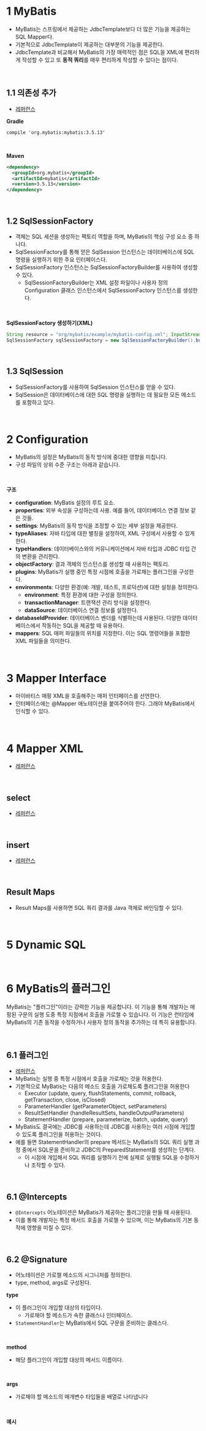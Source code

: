 # 1 MyBatis

- MyBatis는 스프링에서 제공하는 JdbcTemplate보다 더 많은 기능을 제공하는 SQL Mapper다.
- 기본적으로 JdbcTemplate이 제공하는 대부분의 기능을 제공한다.
- JdbcTemplate과 비교해서 MyBatis의 가장 매력적인 점은 SQL을 XML에 편리하게 작성할 수 있고 또 **동적 쿼리**를 매우 편리하게 작성할 수 있다는 점이다.

<br>

## 1.1 의존성 추가

- [레퍼런스](https://mybatis.org/mybatis-3/dependency-info.html)

**Gradle**

```grovy
compile 'org.mybatis:mybatis:3.5.13'
```

<br>

**Maven**
```xml
<dependency>
  <groupId>org.mybatis</groupId>
  <artifactId>mybatis</artifactId>
  <version>3.5.13</version>
</dependency>
```

<br>

## 1.2 SqlSessionFactory

- 객체는 SQL 세션을 생성하는 팩토리 역할을 하며, MyBatis의 핵심 구성 요소 중 하나다.
- SqlSessionFactory를 통해 얻은 SqlSession 인스턴스는 데이터베이스에 SQL 명령을 실행하기 위한 주요 인터페이스다.
- SqlSessionFactory 인스턴스는 SqlSessionFactoryBuilder를 사용하여 생성할 수 있다. 
	- SqlSessionFactoryBuilder는 XML 설정 파일이나 사용자 정의 Configuration 클래스 인스턴스에서 SqlSessionFactory 인스턴스를 생성한다.

<br>

**SqlSessionFactory 생성하기(XML)**

```java
String resource = "org/mybatis/example/mybatis-config.xml"; InputStream inputStream = Resources.getResourceAsStream(resource);
SqlSessionFactory sqlSessionFactory = new SqlSessionFactoryBuilder().build(inputStream);
```

<br>

## 1.3  SqlSession

- SqlSessionFactory를 사용하여 SqlSession 인스턴스를 얻을 수 있다.
- SqlSession은 데이터베이스에 대한 SQL 명령을 실행하는 데 필요한 모든 메소드를 포함하고 있다.

<br>

# 2 Configuration

- MyBatis의 설정은 MyBatis의 동작 방식에 중대한 영향을 미칩니다.
- 구성 파일의 상위 수준 구조는 아래과 같습니다.

<br>

**구조**

- **configuration**: MyBatis 설정의 루트 요소.
- **properties**: 외부 속성을 구성하는데 사용. 예를 들어, 데이터베이스 연결 정보 같은 것들.
- **settings**: MyBatis의 동작 방식을 조정할 수 있는 세부 설정을 제공한다.
- **typeAliases**: 자바 타입에 대한 별칭을 설정하여, XML 구성에서 사용할 수 있게 한다.
- **typeHandlers**: 데이터베이스와의 커뮤니케이션에서 자바 타입과 JDBC 타입 간의 변환을 관리한다.
- **objectFactory**: 결과 객체의 인스턴스를 생성할 때 사용하는 팩토리.
- **plugins**: MyBatis가 실행 중인 특정 시점에 호출을 가로채는 플러그인을 구성한다.
- **environments**: 다양한 환경(예: 개발, 테스트, 프로덕션)에 대한 설정을 정의한다.
    - **environment**: 특정 환경에 대한 구성을 정의한다.
    - **transactionManager**: 트랜잭션 관리 방식을 설정한다.
    - **dataSource**: 데이터베이스 연결 정보를 설정한다.
- **databaseIdProvider**: 데이터베이스 벤더를 식별하는데 사용된다. 다양한 데이터베이스에서 작동하는 SQL을 제공할 때 유용하다.
- **mappers**: SQL 매퍼 파일들의 위치를 지정한다. 이는 SQL 명령어들을 포함한 XML 파일들을 의미한다.

<br>

# 3 Mapper Interface

- 마이바티스 매핑 XML을 호출해주는 매퍼 인터페이스를  선언한다.
- 인터페이스에는 @Mapper 애노테이션을 붙여주어야 한다. 그래야 MyBatis에서 인식할 수 있다.

<br>

# 4 Mapper XML

- [레퍼런스](https://mybatis.org/mybatis-3/sqlmap-xml.html#Result_Maps)

<br>

## select

- [레퍼런스](https://mybatis.org/mybatis-3/sqlmap-xml.html#select)

<br>

## insert

- [레퍼런스](https://mybatis.org/mybatis-3/sqlmap-xml.html#insert-update-and-delete)

<br>

## Result Maps

- Result Maps를 사용하면 SQL 쿼리 결과를 Java 객체로 바인딩할 수 있다.


<br>

# 5 Dynamic SQL



<br>

# 6 MyBatis의 플러그인

MyBatis는 "플러그인"이라는 강력한 기능을 제공합니다. 이 기능을 통해 개발자는 매핑된 구문의 실행 도중 특정 지점에서 호출을 가로챌 수 있습니다. 이 기능은 런타임에 MyBatis의 기존 동작을 수정하거나 사용자 정의 동작을 추가하는 데 특히 유용합니다.

<br>

## 6.1 플러그인

- [레퍼런스](https://mybatis.org/mybatis-3/configuration.html#plugins)
- MyBatis는 실행 중 특정 시점에서 호출을 가로채는 것을 허용한다.
- 기본적으로 MyBatis는 다음의 메소드 호출을 가로채도록 플러그인을 허용한다
	- Executor (update, query, flushStatements, commit, rollback, getTransaction, close, isClosed)
	- ParameterHandler (getParameterObject, setParameters)
	- ResultSetHandler (handleResultSets, handleOutputParameters)
	- StatementHandler (prepare, parameterize, batch, update, query)
- MyBatis도 결국에는 JDBC를 사용하는데 JDBC를 사용하는 여러 시점에 개입할 수 있도록 플러그인을 허용하는 것이다.
- 예를 들면 StatementHandler의 prepare 메서드는 MyBatis의 SQL 쿼리 실행 과정 중에서 SQL문을 준비하고 JDBC의 PreparedStatement를 생성하는 단계다.
	- 이 시점에 개입해서 SQL 쿼리를 실행하기 전에 실제로 실행될 SQL을 수정하거나 조작할 수 있다.

<br>

## 6.1 @Intercepts

- `@Intercepts` 어노테이션은 MyBatis가 제공하는 플러그인을 만들 때 사용된다.
- 이를 통해 개발자는 특정 메서드 호출을 가로챌 수 있으며, 이는 MyBatis의 기본 동작에 영향을 미칠 수 있다.

<br>

## 6.2 @Signature

- 어노테이션은 가로챌 메소드의 시그니처를 정의한다.
- type, method, args로 구성된다.


**type**

- 이 플러그인이 개입할 대상의 타입이다.
	- 가로채야 할 메소드가 속한 클래스나 인터페이스.
- `StatementHandler`는 MyBatis에서 SQL 구문을 준비하는 클래스다.

<br>

**method**

- 해당 플러그인이 개입할 대상의 메서드 이름이다.

<br>

**args**

- 가로채야 할 메소드의 매개변수 타입들을 배열로 나타냅니다

<br>

**예시**

